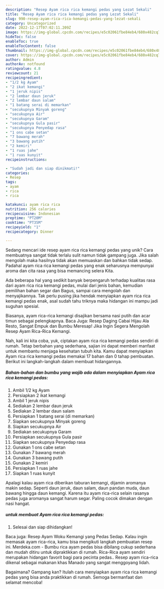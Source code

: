 ```yaml
---
description: "Resep Ayam rica rica kemangi pedas yang Lezat Sekali"
title: "Resep Ayam rica rica kemangi pedas yang Lezat Sekali"
slug: 990-resep-ayam-rica-rica-kemangi-pedas-yang-lezat-sekali
category: Uncategorized
date: 2022-12-17T07:02:11.209Z
image: https://img-global.cpcdn.com/recipes/e5c02061fbe84eb4/680x482cq70/ayam-rica-rica-kemangi-pedas-foto-resep-utama.jpg
hideToc: false
enableToc: true
enableTocContent: false
thumbnail: https://img-global.cpcdn.com/recipes/e5c02061fbe84eb4/680x482cq70/ayam-rica-rica-kemangi-pedas-foto-resep-utama.jpg
cover: https://img-global.cpcdn.com/recipes/e5c02061fbe84eb4/680x482cq70/ayam-rica-rica-kemangi-pedas-foto-resep-utama.jpg
author: Admin
authorAv: notfound
ratingvalue: 4.8
reviewcount: 21
recipeingredient:
- "1/2 kg Ayam"
- "2 ikat kemangi"
- "1 jeruk nipis"
- "2 lembar daun jeruk"
- "2 lembar daun salam"
- "1 batang serai di memarkan"
- "secukupnya Minyak goreng"
- "secukupnya Air"
- "secukupnya Garam"
- "secukupnya Gula pasir"
- "secukupnya Penyedap rasa"
- "1 ons cabe setan"
- "7 bawang merah"
- "3 bawang putih"
- "2 kemiri"
- "1 ruas jahe"
- "1 ruas kunyit"
recipeinstructions:

- "Sudah jadi dan siap dinikmati!"
categories:
- Resep
tags:
- ayam
- rica
- rica

katakunci: ayam rica rica 
nutrition: 256 calories
recipecuisine: Indonesian
preptime: "PT20M"
cooktime: "PT35M"
recipeyield: "1"
recipecategory: Dinner

---
```





Sedang mencari ide resep ayam rica rica kemangi pedas yang unik? Cara membuatnya sangat tidak terlalu sulit namun tidak gampang juga. Jika salah mengolah maka hasilnya tidak akan memuaskan dan bahkan tidak sedap. Padahal ayam rica rica kemangi pedas yang enak seharusnya mempunyai aroma dan cita rasa yang bisa memancing selera Kita.





Ada beberapa hal yang sedikit banyak berpengaruh terhadap kualitas rasa dari ayam rica rica kemangi pedas, mulai dari jenis bahan, kemudian pemilihan bahan segar dan Bagus, sampai cara mengolah dan menyajikannya. Tak perlu pusing jika hendak menyiapkan ayam rica rica kemangi pedas enak,      asal sudah tahu triknya maka hidangan ini mampu jadi suguhan spesial.














Biasanya, ayam rica-rica kemangi disajikan bersama nasi putih dan acar timun sebagai pelengkapnya. Baca Juga: Resep Daging Cabai Hijau Ala Resto, Sangat Empuk dan Bumbu Meresap! Jika Ingin Segera Mengolah Resep Ayam Rica-Rica Kemangi.






Nah, kali ini kita coba, yuk, ciptakan ayam rica rica kemangi pedas sendiri di rumah. Tetap berbahan yang sederhana, sajian ini dapat memberi manfaat untuk membantu menjaga kesehatan tubuh kita. Kamu dapat menyiapkan Ayam rica rica kemangi pedas memakai 17 bahan dan 0 tahap pembuatan. Berikut ini langkah-langkah dalam membuat hidangannya.

<!--inarticleads1-->

##### Bahan-bahan dan bumbu yang wajib ada dalam menyiapkan Ayam rica rica kemangi pedas:

1. Ambil 1/2 kg Ayam
1. Persiapkan 2 ikat kemangi
1. Ambil 1 jeruk nipis
1. Sediakan 2 lembar daun jeruk
1. Sediakan 2 lembar daun salam
1. Persiapkan 1 batang serai (di memarkan)
1. Siapkan secukupnya Minyak goreng
1. Siapkan secukupnya Air
1. Sediakan secukupnya Garam
1. Persiapkan secukupnya Gula pasir
1. Siapkan secukupnya Penyedap rasa
1. Gunakan 1 ons cabe setan
1. Gunakan 7 bawang merah
1. Gunakan 3 bawang putih
1. Gunakan 2 kemiri
1. Persiapkan 1 ruas jahe
1. Siapkan 1 ruas kunyit


Apalagi kalau ayam rica diberikan taburan kemangi, dijamin aromanya makin sedap. Seperti daun jeruk, daun salam, daun pandan muda, daun bawang hingga daun kemangi. Karena itu ayam rica-rica selain rasanya pedas juga aromanya sangat harum segar. Paling cocok dimakan dengan nasi hangat. 

<!--inarticleads2-->

#####  untuk membuat Ayam rica rica kemangi pedas:


1. Selesai dan siap dihidangkan!

Baca juga: Resep Ayam Woku Kemangi yang Pedas Sedap. Kalau ingin memasak ayam rica-rica, kamu bisa mengikuti langkah pembuatan resep ini. Merdeka.com - Bumbu rica ayam pedas bisa dibilang cukup sederhana dan mudah ditiru untuk dipraktikkan di rumah. Rica-Rica ayam sendiri merupakan hidangan favorit bagi para pecinta pedas.. Resep ayam rica-rica dikenal sebagai makanan khas Manado yang sangat menggoyang lidah. 

Bagaimana? Gampang kan? Itulah cara menyiapkan ayam rica rica kemangi pedas yang bisa anda praktikkan di rumah. Semoga bermanfaat dan selamat mencoba!
